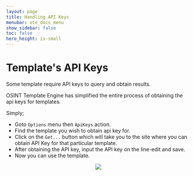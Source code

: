 ```yaml
---
layout: page
title: Handling API Keys
menubar: ote_docs_menu
show_sidebar: false
toc: false
hero_height: is-small
---
```


# Template's API Keys

Some template require API keys to query and obtain results.

OSINT Template Engine has simplified the entire process of obtaining the api keys for templates.

Simply;

- Goto `Options` menu then `ApiKeys` action.
- Find the template you wish to obtain api key for.
- Click on the `Get...` button which will take you to the site where you can obtain API Key for that particular template.
- After obtaining the API key, input the API key on the line-edit and save.
- Now you can use the template.

<center><img src="/OTE/docs/res/obtain_apike.gif"></center>